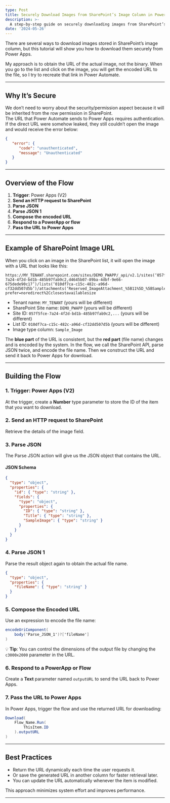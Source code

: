 ```yaml
---
type: Post
title: Securely Download Images from SharePoint’s Image Column in Power Apps
description: >-
  A step-by-step guide on securely downloading images from SharePoint’s image column using Power Apps and Power Automate by reconstructing encoded URLs instead of relying on binary data.
date: '2024-05-26'
---
```

There are several ways to download images stored in SharePoint’s image column, but this tutorial will show you how to download them securely from Power Apps.

My approach is to obtain the URL of the actual image, not the binary. When you go to the list and click on the image, you will get the encoded URL to the file, so I try to recreate that link in Power Automate.

---

## Why It’s Secure

We don’t need to worry about the security/permission aspect because it will be inherited from the row permission in SharePoint.  
The URL that Power Automate sends to Power Apps requires authentication. If the direct URL were somehow leaked, they still couldn’t open the image and would receive the error below:

```json
{
   "error": {
      "code": "unauthenticated",
      "message": "Unauthenticated"
   }
}
```

---

## Overview of the Flow

1. **Trigger**: Power Apps (V2)  
2. **Send an HTTP request to SharePoint**  
3. **Parse JSON**  
4. **Parse JSON 1**  
5. **Compose the encoded URL**  
6. **Respond to a PowerApp or flow**  
7. **Pass the URL to Power Apps**  

---

## Example of SharePoint Image URL

When you click on an image in the SharePoint list, it will open the image with a URL that looks like this:

```
https://MY_TENANT.sharepoint.com/sites/DEMO_PWAPP/_api/v2.1/sites(‘057f5fce-7a24-4f2d-bd1b-485b97fab9c2,d4645b07-89ba-4dbf-9e66-675dede90c17’)/lists(‘010df7ca-c15c-482c-a96d-cf32dd507d5b’)/attachments(‘Reserved_ImageAttachment_%5B11%5D_%5BSampleImage%5D%5B2%5D_%5Bbg%5D%5B1%5D_%5B8%5D.png‘)/thumbnails/0/c3000x2000/content?prefer=noredirect%2Cclosestavailablesize
```

- Tenant name: `MY_TENANT` (yours will be different)  
- SharePoint Site name: `DEMO_PWAPP` (yours will be different)  
- Site ID: `057f5fce-7a24-4f2d-bd1b-485b97fab9c2,...` (yours will be different)  
- List ID: `010df7ca-c15c-482c-a96d-cf32dd507d5b` (yours will be different)  
- Image type column: `Sample_Image`  

The **blue part** of the URL is consistent, but the **red part** (file name) changes and is encoded by the system. In the flow, we call the SharePoint API, parse JSON twice, and encode the file name. Then we construct the URL and send it back to Power Apps for download.

---

## Building the Flow

### 1. Trigger: Power Apps (V2)

At the trigger, create a **Number** type parameter to store the ID of the item that you want to download.

### 2. Send an HTTP request to SharePoint

Retrieve the details of the image field.

### 3. Parse JSON

The Parse JSON action will give us the JSON object that contains the URL.

#### JSON Schema

```json
{
  "type": "object",
  "properties": {
    "id": { "type": "string" },
    "fields": {
      "type": "object",
      "properties": {
        "ID": { "type": "string" },
        "Title": { "type": "string" },
        "SampleImage": { "type": "string" }
      }
    }
  }
}
```

### 4. Parse JSON 1

Parse the result object again to obtain the actual file name.

```json
{
  "type": "object",
  "properties": {
    "fileName": { "type": "string" }
  }
}
```

### 5. Compose the Encoded URL

Use an expression to encode the file name:

```csharp
encodeUriComponent(
    body('Parse_JSON_1')?['fileName']
)
```

💡 **Tip**: You can control the dimensions of the output file by changing the `c3000x2000` parameter in the URL.

### 6. Respond to a PowerApp or Flow

Create a **Text** parameter named `outputURL` to send the URL back to Power Apps.

### 7. Pass the URL to Power Apps

In Power Apps, trigger the flow and use the returned URL for downloading:

```csharp
Download(
    Flow_Name.Run(
        ThisItem.ID
    ).outputURL
)
```

---

## Best Practices

- Return the URL dynamically each time the user requests it.  
- Or save the generated URL in another column for faster retrieval later.  
- You can update the URL automatically whenever the item is modified.  

This approach minimizes system effort and improves performance.

---
